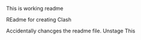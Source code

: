   This is working readme

REadme for creating Clash

Accidentally chancges the readme file. Unstage This